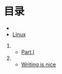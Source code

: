 # 目录

* [](README.md)
* [Linux](README.md)

1.    
    * [Part I](part1/README.md)
    
2.  * [Writing is nice](part1/writing.md)
<!--stackedit_data:
eyJoaXN0b3J5IjpbLTE0NDYyMTIwODcsLTE1NTgwNDU4NjAsMj
A4MjQ5NzUxLDIxNDMwNDgxMjddfQ==
-->